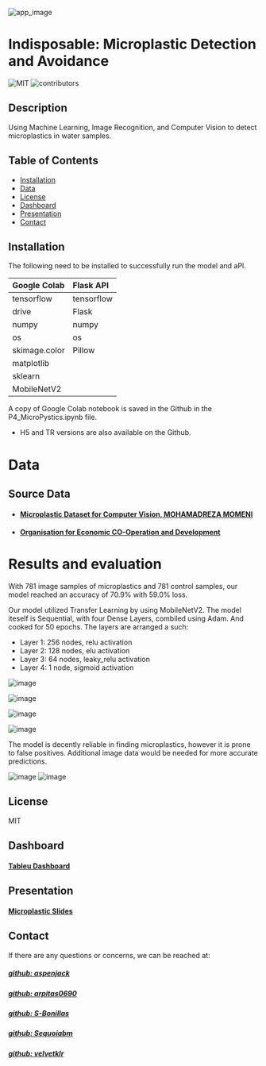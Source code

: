 ![app_image](https://www.tetratech.com/wp-content/uploads/2023/10/Evaluating-the-Risk-of-Microplastics-in-Coastal-Waters-One-Water.jpg)

# Indisposable: Microplastic Detection and Avoidance
![MIT](https://img.shields.io/badge/License-MIT-C7F9CC)
![contributors](https://img.shields.io/badge/Contributors-5-38A3A5)


## Description
 Using Machine Learning, Image Recognition, and Computer Vision to detect microplastics in water samples.


 ## Table of Contents
- [Installation](#installation)
- [Data](#data)
- [License](#license)
- [Dashboard](#dashboard)
- [Presentation](#presentation)
- [Contact](#contact)


## Installation
The following need to be installed to successfully run the model and aPI.  

|Google Colab | Flask API|
| :-----------|:---------|
| tensorflow  |tensorflow|
| drive       | Flask    |
| numpy       | numpy    |
| os          | os       |
|skimage.color| Pillow   |
| matplotlib  |          |
| sklearn     |          |
| MobileNetV2 |          |

A copy of Google Colab notebook is saved in the Github in the P4_MicroPystics.ipynb file. 
- H5 and TR versions are also available on the Github.

# Data

## Source Data
- #### [Microplastic Dataset for Computer Vision, MOHAMADREZA MOMENI](https://www.kaggle.com/datasets/imtkaggleteam/microplastic-dataset-for-computer-vision)
- #### [Organisation for Economic CO-Operation and Development](https://stats.oecd.org/viewhtml.aspx?datasetcode=PLASTIC_WASTE_5&lang=en)

# Results and evaluation
With 781 image samples of microplastics and 781 control samples, our model reached an accuracy of 70.9% with 59.0% loss.

Our model utilized Transfer Learning by using MobileNetV2.  The model iteself is Sequential, with four Dense Layers, combiled using Adam. And cooked for 50 epochs.  The layers are arranged a such:
* Layer 1: 256 nodes, relu activation
* Layer 2: 128 nodes, elu activation
* Layer 3: 64 nodes, leaky_relu activation
* Layer 4: 1 node, sigmoid activation

![image](https://github.com/S-Bonillas/P4_Indispensible_ML_for_Microplastics/assets/137961214/ac5aa13a-3489-405c-acdc-cf960f4e3be1)

![image](https://github.com/S-Bonillas/P4_Indispensible_ML_for_Microplastics/assets/137961214/e1ec5bd1-ae92-4284-a023-bc4f846e0a7c)

![image](https://github.com/S-Bonillas/P4_Indispensible_ML_for_Microplastics/assets/137961214/3008ef38-4c1c-412b-a4bd-e4fb4e0be80e)

![image](https://github.com/S-Bonillas/P4_Indispensible_ML_for_Microplastics/assets/137961214/968221cb-cdb9-4d6b-9f7b-c2ebf7665bf9)

The model is decently reliable in finding microplastics, however it is prone to false positives.  Additional image data would be needed for more accurate predictions. 

![image](https://github.com/S-Bonillas/P4_Indispensible_ML_for_Microplastics/assets/137961214/513c759b-f789-4370-80e9-1a9e2360a545)
![image](https://github.com/S-Bonillas/P4_Indispensible_ML_for_Microplastics/assets/137961214/c49e2556-f7bf-4253-8aea-2b4f2e48b2a0)


## License
MIT

## Dashboard
#### [Tableu Dashboard](https://public.tableau.com/app/profile/aspen.jack/viz/GlobalPlasticPollution2000-2019/FatesbyLocation)

## Presentation
#### [Microplastic Slides](https://docs.google.com/presentation/d/1sRxoyioXgtXuvYpZf2QyY2WqkmBYswgg-BXrIF9GpOc/edit#slide=id.gf1b017c262_0_97)

## Contact
If there are any questions or concerns, we can be reached at:
##### [github: aspenjack](https://github.com/aspenjack)
##### [github: arpitas0690](https://github.com/arpitas0690)
##### [github: S-Bonillas](https://github.com/S-Bonillas)
##### [github: Sequoiabm](https://github.com/Sequoiabm)
##### [github: velvetklr](https://github.com/velvetklr)


